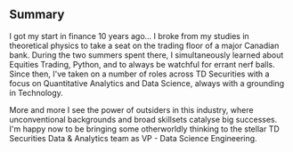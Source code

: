 ## Summary 

I got my start in finance 10 years ago... I broke from my studies in theoretical physics to take a seat on the trading floor of a major Canadian bank. During the two summers spent there, I simultaneously learned about Equities Trading, Python, and to always be watchful for errant nerf balls. Since then, I've taken on a number of roles across TD Securities with a focus on Quantitative Analytics and Data Science, always with a grounding in Technology.

More and more I see the power of outsiders in this industry, where unconventional backgrounds and broad skillsets catalyse big successes. I'm happy now to be bringing some otherworldly thinking to the stellar TD Securities Data & Analytics team as VP - Data Science Engineering.  
